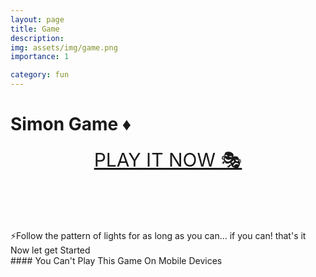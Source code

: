 ```yaml
---
layout: page
title: Game
description: 
img: assets/img/game.png
importance: 1

category: fun
---
```


# Simon Game ♦

<p align="center">
  <a style="font-size:30px" href="(https://awwais.me/Game.github.io/)">PLAY IT NOW 🎭</a>

</p>

<br>
<br>
<br>
<br>
⚡Follow the pattern of lights for as long as you can... if you can! that's it Now let get Started

<br>
#### You Can't Play This Game On Mobile Devices


